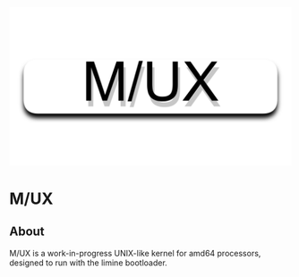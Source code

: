 ![The M/UX logo!](.assets/logo.png)

# M/UX
## About
M/UX is a work-in-progress UNIX-like kernel for amd64 processors, designed to run with the limine bootloader.